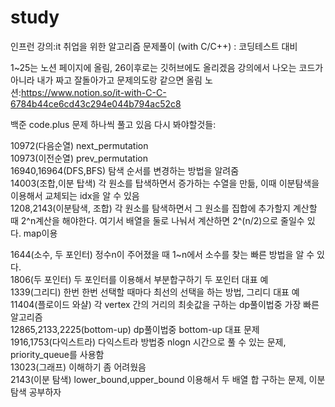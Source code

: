 # study
인프런 강의:it 취업을 위한 알고리즘 문제풀이 (with C/C++) : 코딩테스트 대비

1~25는 노션 페이지에 올림, 26이후로는 깃허브에도 올리겠음
강의에서 나오는 코드가 아니라 내가 짜고 잘돌아가고 문제의도랑 같으면 올림
노션:https://www.notion.so/it-with-C-C-6784b44ce6cd43c294e044b794ac52c8



백준 code.plus 문제 하나씩 풀고 있음
다시 봐야할것들:



10972(다음순열) next_permutation   
10973(이전순열) prev_permutation   
16940,16964(DFS,BFS) 탐색 순서를 변경하는 방법을 알려줌   
14003(조합,이분 탑색) 각 원소를 탑색하면서 증가하는 수열을 만듦, 이때 이분탐색을 이용해서 교체되는 idx을 알 수 있음   
1208,2143(이분탐색, 조합) 각 원소를 탐색하면서 그 원소를 집합에 추가할지 계산할 때 2^n계산을 해야한다.
				   		여기서 배열을 둘로 나눠서 계산하면 2^(n/2)으로 줄일수 있다. map이용   
						
1644(소수, 두 포인터) 정수n이 주어졌을 때 1~n에서 소수를 찾는 빠른 방법을 알 수 있다.   	
1806(두 포인터) 두 포인터를 이용해서 부분합구하기 두 포인터 대표 예   
1339(그리디) 한번 한번 선택할 때마다 최선의 선택을 하는 방법, 그리디 대표 예   
11404(플로이드 와샬) 각 vertex 간의 거리의 최솟값을 구하는  dp풀이법중 가장 빠른 알고리즘   
12865,2133,2225(bottom-up) dp풀이법중 bottom-up 대표 문제   
1916,1753(다익스트라) 다익스트라 방법중 nlogn 시간으로 풀 수 있는 문제, priority_queue를 사용함   
13023(그래프) 이해하기 좀 어려웠음   
2143(이분 탐색) lower_bound,upper_bound 이용해서 두 배열 합 구하는 문제, 이분 탐색 공부하자   

